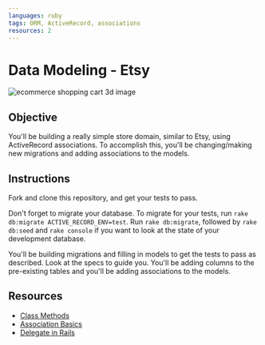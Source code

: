 ```yaml
---
languages: ruby
tags: ORM, ActiveRecord, associations
resources: 2
---
```


# Data Modeling - Etsy

![ecommerce shopping cart 3d image](https://s3-us-west-2.amazonaws.com/web-dev-readme-photos/rails/ecommerce.jpg)

## Objective

You'll be building a really simple store domain, similar to Etsy, using ActiveRecord associations. To accomplish this, you'll be changing/making new migrations and adding associations to the models.

## Instructions

Fork and clone this repository, and get your tests to pass.

Don't forget to migrate your database. To migrate for your tests, run `rake db:migrate ACTIVE_RECORD_ENV=test`. Run `rake db:migrate`, followed by `rake db:seed` and `rake console` if you want to look at the state of your development database.

You'll be building migrations and filling in models to get the tests to pass as described. Look at the specs to guide you. You'll be adding columns to the pre-existing tables and you'll be adding associations to the models.

## Resources

* [Class Methods](http://api.rubyonrails.org/classes/ActiveRecord/Associations/ClassMethods.html)
* [Association Basics](http://guides.rubyonrails.org/association_basics.html)
* [Delegate in Rails](http://apidock.com/rails/Module/delegate)
